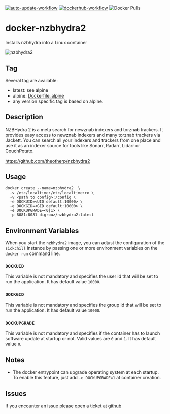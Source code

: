 
[![auto-update-workflow](https://github.com/digrouz/docker-nzbhydra2/actions/workflows/auto-update.yml/badge.svg)](https://github.com/digrouz/docker-nzbhydra2/actions/workflows/auto-update.yml)
[![dockerhub-workflow](https://github.com/digrouz/docker-nzbhydra2/actions/workflows/dockerhub.yml/badge.svg)](https://github.com/digrouz/docker-nzbhydra2/actions/workflows/dockerhub.yml)
![Docker Pulls](https://img.shields.io/docker/pulls/digrouz/nzbhydra2)

# docker-nzbhydra2
Installs nzbhydra into a Linux container

![nzbhydra2](https://github.com/theotherp/nzbhydra2/raw/master/core/ui-src/img/banner-bright.png)

## Tag
Several tag are available:
* latest: see alpine
* alpine: [Dockerfile_alpine](https://github.com/digrouz/docker-nzbhydra2/blob/master/Dockerfile_alpine)
* any version specific tag is based on alpine.

## Description

NZBHydra 2 is a meta search for newznab indexers and torznab trackers. It provides easy access to newznab indexers and many torznab trackers via Jackett. You can search all your indexers and trackers from one place and use it as an indexer source for tools like Sonarr, Radarr, Lidarr or CouchPotato.

https://github.com/theotherp/nzbhydra2

## Usage
    docker create --name=nzbhydra2  \
      -v /etc/localtime:/etc/localtime:ro \ 
      -v <path to config>:/config \
      -e DOCKUID=<UID default:10000> \
      -e DOCKGID=<GID default:10000> \
      -e DOCKUPGRADE=<0|1> \
      -p 8081:8081 digrouz/nzbhydra2:latest

## Environment Variables

When you start the `nzbhydra2` image, you can adjust the configuration of the `sickchill` instance by passing one or more environment variables on the `docker run` command line.

### `DOCKUID`

This variable is not mandatory and specifies the user id that will be set to run the application. It has default value `10000`.

### `DOCKGID`

This variable is not mandatory and specifies the group id that will be set to run the application. It has default value `10000`.

### `DOCKUPGRADE`

This variable is not mandatory and specifies if the container has to launch software update at startup or not. Valid values are `0` and `1`. It has default value `0`.

## Notes

* The docker entrypoint can upgrade operating system at each startup. To enable this feature, just add `-e DOCKUPGRADE=1` at container creation.


## Issues

If you encounter an issue please open a ticket at [github](https://github.com/digrouz/docker-nzbhydra2/issues)
